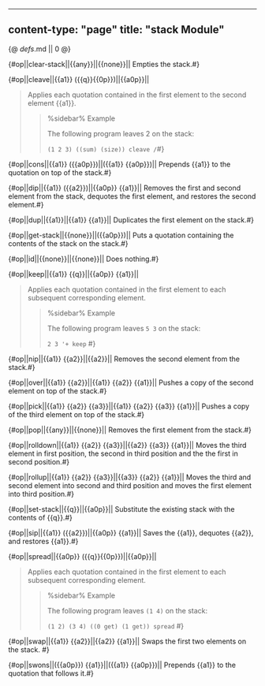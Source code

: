 -----
content-type: "page"
title: "stack Module"
-----
{@ _defs_.md || 0 @}

{#op||clear-stack||{{any}}||{{none}}||
Empties the stack.#}

{#op||cleave||{{a1}} ({{q}}{{0p}})||{{a0p}}||
> Applies each quotation contained in the first element to the second element {{a1}}.
> > %sidebar%
> > Example
> > 
> > The following program leaves 2 on the stack:
> > 
> > `(1 2 3) ((sum) (size)) cleave /`#}

{#op||cons||{{a1}} ({{a0p}})||({{a1}} {{a0p}})||
Prepends {{a1}} to the quotation on top of the stack.#}

{#op||dip||{{a1}} ({{a2}})||{{a0p}} {{a1}}||
Removes the first and second element from the stack, dequotes the first element, and restores the second element.#}

{#op||dup||{{a1}}||{{a1}} {{a1}}||
Duplicates the first element on the stack.#}

{#op||get-stack||{{none}}||({{a0p}})||
Puts a quotation containing the contents of the stack on the stack.#}

{#op||id||{{none}}||{{none}}||
Does nothing.#}

{#op||keep||{{a1}} {{q}}||{{a0p}} {{a1}}||
> Applies each quotation contained in the first element to each subsequent corresponding element.
> > %sidebar%
> > Example
> > 
> > The following program leaves `5 3` on the stack:
> > 
> > `2 3 '+ keep` #}

{#op||nip||{{a1}} {{a2}}||{{a2}}||
Removes the second element from the stack.#}

{#op||over||{{a1}} {{a2}}||{{a1}} {{a2}} {{a1}}||
Pushes a copy of the second element on top of the stack.#}

{#op||pick||{{a1}} {{a2}} {{a3}}||{{a1}} {{a2}} {{a3}} {{a1}}||
Pushes a copy of the third element on top of the stack.#}

{#op||pop||{{any}}||{{none}}||
Removes the first element from the stack.#}

{#op||rolldown||{{a1}} {{a2}} {{a3}}||{{a2}} {{a3}} {{a1}}||
Moves the third element in first position, the second in third position and the the first in second position.#}

{#op||rollup||{{a1}} {{a2}} {{a3}}||{{a3}} {{a2}} {{a1}}||
Moves the third and second element into second and third position and moves the first element into third position.#}

{#op||set-stack||{{q}}||{{a0p}}||
Substitute the existing stack with the contents of {{q}}.#}

{#op||sip||{{a1}} ({{a2}})||{{a0p}} {{a1}}||
Saves the {{a1}}, dequotes {{a2}}, and restores {{a1}}.#}

{#op||spread||{{a0p}} ({{q}}{{0p}})||{{a0p}}||
> Applies each quotation contained in the first element to each subsequent corresponding element.
> > %sidebar%
> > Example
> > 
> > The following program leaves `(1 4)` on the stack:
> > 
> > `(1 2) (3 4) ((0 get) (1 get)) spread` #}

{#op||swap||{{a1}} {{a2}}||{{a2}} {{a1}}||
Swaps the first two elements on the stack. #}

{#op||swons||({{a0p}}) {{a1}}||({{a1}} {{a0p}})||
Prepends {{a1}} to the quotation that follows it.#}
